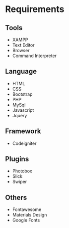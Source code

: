 # Requirements

## Tools

<ul>
	<li>XAMPP</li>
	<li>Text Editor</li>
    <li>Browser</li>
    <li>Command Interpreter</li> 

</ul>

## Language

<ul>
	<li>HTML</li>
	<li>CSS</li>
	<li>Bootstrap</li>
	<li>PHP</li>
	<li>MySql</li>
	<li>Javascript</li>
	<li>Jquery</li>
</ul>


## Framework

<ul>
	<li>Codeigniter</li>
</ul>

 
## Plugins

<ul>
	<li>Photobox</li>
	<li>Slick</li>
	<li>Swiper</li>
</ul>

## Others

<ul>
	<li>Fontawesome</li>
	<li>Materials Design</li>
	<li>Google Fonts</li>
</ul>